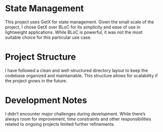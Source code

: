 # State Management

This project uses GetX for state management. Given the small scale of the project,
I chose GetX over BLoC for its simplicity and ease of use in lightweight applications.
While BLoC is powerful, it was not the most suitable choice for this particular use case.

# Project Structure

I have followed a clean and well-structured directory layout to keep the codebase organized and
maintainable.
This structure allows for scalability if the project grows in the future.

# Development Notes

I didn’t encounter major challenges during development. While there’s always room for improvement,
time constraints and other responsibilities
related to ongoing projects limited further refinements.